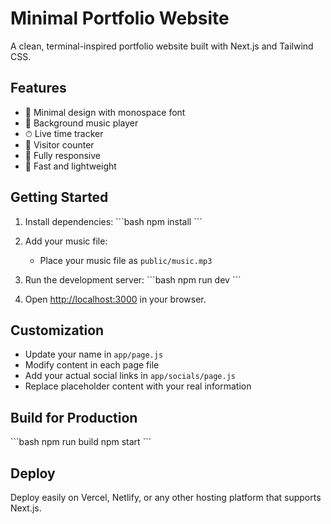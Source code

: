 # Minimal Portfolio Website

A clean, terminal-inspired portfolio website built with Next.js and Tailwind CSS.

## Features

- 🎨 Minimal design with monospace font
- 🎵 Background music player
- ⏱ Live time tracker
- 👤 Visitor counter
- 📱 Fully responsive
- 🚀 Fast and lightweight

## Getting Started

1. Install dependencies:
\`\`\`bash
npm install
\`\`\`

2. Add your music file:
   - Place your music file as `public/music.mp3`

3. Run the development server:
\`\`\`bash
npm run dev
\`\`\`

4. Open [http://localhost:3000](http://localhost:3000) in your browser.

## Customization

- Update your name in `app/page.js`
- Modify content in each page file
- Add your actual social links in `app/socials/page.js`
- Replace placeholder content with your real information

## Build for Production

\`\`\`bash
npm run build
npm start
\`\`\`

## Deploy

Deploy easily on Vercel, Netlify, or any other hosting platform that supports Next.js.
